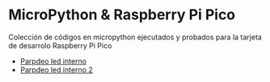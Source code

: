# MicroPython & Raspberry Pi Pico

Colección de códigos en micropython ejecutados y probados para la tarjeta de desarrolo Raspberry Pi Pico 

* [Parpdeo led interno](https://github.com/jlaica/upy_pi_pico/blob/main/blink_1_led_board.py)
* [Parpdeo led interno 2](https://github.com/jlaica/upy_pi_pico/blob/main/blink_2_led_board.py)
